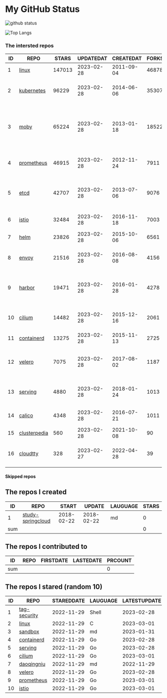 # My GitHub Status

<img src="https://github-readme-stats-1.yihong0618.vercel.app/api?username=daoqingniu&show_icons=true&&&hide_title=true&count_private=true" alt="github status" />

![Top Langs](https://github-readme-stats-1.yihong0618.vercel.app/api/top-langs/?username=daoqingniu&layout=compact)

<!--START_SECTION:github_repos-->
### The intersted repos
| ID |                              REPO                               | STARS  | UPDATEDAT  | CREATEDAT  | FORKSCOUNT |                                              DESCRIPTIONS                                              |
|----|-----------------------------------------------------------------|--------|------------|------------|------------|--------------------------------------------------------------------------------------------------------|
|  1 | [linux](https://github.com/torvalds/linux)                      | 147013 | 2023-02-28 | 2011-09-04 |      46878 | Linux kernel source tree                                                                               |
|  2 | [kubernetes](https://github.com/kubernetes/kubernetes)          |  96229 | 2023-02-28 | 2014-06-06 |      35307 | Production-Grade Container Scheduling and Management                                                   |
|  3 | [moby](https://github.com/moby/moby)                            |  65224 | 2023-02-28 | 2013-01-18 |      18522 | Moby Project - a collaborative project for the container ecosystem to assemble container-based systems |
|  4 | [prometheus](https://github.com/prometheus/prometheus)          |  46915 | 2023-02-28 | 2012-11-24 |       7911 | The Prometheus monitoring system and time series database.                                             |
|  5 | [etcd](https://github.com/etcd-io/etcd)                         |  42707 | 2023-02-28 | 2013-07-06 |       9076 | Distributed reliable key-value store for the most critical data of a distributed system                |
|  6 | [istio](https://github.com/istio/istio)                         |  32484 | 2023-02-28 | 2016-11-18 |       7003 | Connect, secure, control, and observe services.                                                        |
|  7 | [helm](https://github.com/helm/helm)                            |  23826 | 2023-02-28 | 2015-10-06 |       6561 | The Kubernetes Package Manager                                                                         |
|  8 | [envoy](https://github.com/envoyproxy/envoy)                    |  21516 | 2023-02-28 | 2016-08-08 |       4156 | Cloud-native high-performance edge/middle/service proxy                                                |
|  9 | [harbor](https://github.com/goharbor/harbor)                    |  19471 | 2023-02-28 | 2016-01-28 |       4278 | An open source trusted cloud native registry project that stores, signs, and scans content.            |
| 10 | [cilium](https://github.com/cilium/cilium)                      |  14482 | 2023-02-28 | 2015-12-16 |       2061 | eBPF-based Networking, Security, and Observability                                                     |
| 11 | [containerd](https://github.com/containerd/containerd)          |  13275 | 2023-02-28 | 2015-11-13 |       2725 | An open and reliable container runtime                                                                 |
| 12 | [velero](https://github.com/vmware-tanzu/velero)                |   7075 | 2023-02-28 | 2017-08-02 |       1187 | Backup and migrate Kubernetes applications and their persistent volumes                                |
| 13 | [serving](https://github.com/knative/serving)                   |   4880 | 2023-02-28 | 2018-01-24 |       1013 | Kubernetes-based, scale-to-zero, request-driven compute                                                |
| 14 | [calico](https://github.com/projectcalico/calico)               |   4348 | 2023-02-28 | 2016-07-21 |       1011 | Cloud native networking and network security                                                           |
| 15 | [clusterpedia](https://github.com/clusterpedia-io/clusterpedia) |    560 | 2023-02-28 | 2021-10-08 |         90 | The Encyclopedia of Kubernetes clusters                                                                |
| 16 | [cloudtty](https://github.com/cloudtty/cloudtty)                |    328 | 2023-02-27 | 2022-04-28 |         39 | A Friendly Kubernetes CloudShell (Web Terminal) !                                                      |



#### Skipped repos
<!--END_SECTION:github_repos-->

<!--START_SECTION:my_github-->
## The repos I created
| ID  |                                 REPO                                 |   START    |   UPDATE   | LAUGUAGE | STARS |
|-----|----------------------------------------------------------------------|------------|------------|----------|-------|
|   1 | [study-springcloud](https://github.com/daoqingniu/study-springcloud) | 2018-02-22 | 2018-02-22 | md       |     0 |
| sum |                                                                      |            |            |          |     0 |

## The repos I contributed to
| ID  | REPO | FIRSTDATE | LASTEDATE | PRCOUNT |
|-----|------|-----------|-----------|---------|
| sum |      |           |           |       0 |

## The repos I stared (random 10)
| ID |                          REPO                          | STAREDDATE | LAUGUAGE | LATESTUPDATE |
|----|--------------------------------------------------------|------------|----------|--------------|
|  1 | [tag-security](https://github.com/cncf/tag-security)   | 2022-11-29 | Shell    | 2023-02-28   |
|  2 | [linux](https://github.com/torvalds/linux)             | 2022-11-29 | C        | 2023-03-01   |
|  3 | [sandbox](https://github.com/cncf/sandbox)             | 2022-11-29 | md       | 2023-01-31   |
|  4 | [containerd](https://github.com/containerd/containerd) | 2022-11-29 | Go       | 2023-02-28   |
|  5 | [serving](https://github.com/knative/serving)          | 2022-11-29 | Go       | 2023-02-28   |
|  6 | [cilium](https://github.com/cilium/cilium)             | 2022-11-29 | Go       | 2023-03-01   |
|  7 | [daoqingniu](https://github.com/daoqingniu/daoqingniu) | 2022-11-29 | md       | 2022-11-29   |
|  8 | [velero](https://github.com/vmware-tanzu/velero)       | 2022-11-29 | Go       | 2023-02-28   |
|  9 | [prometheus](https://github.com/prometheus/prometheus) | 2022-11-29 | Go       | 2023-03-01   |
| 10 | [istio](https://github.com/istio/istio)                | 2022-11-29 | Go       | 2023-03-01   |

<!--END_SECTION:my_github-->
